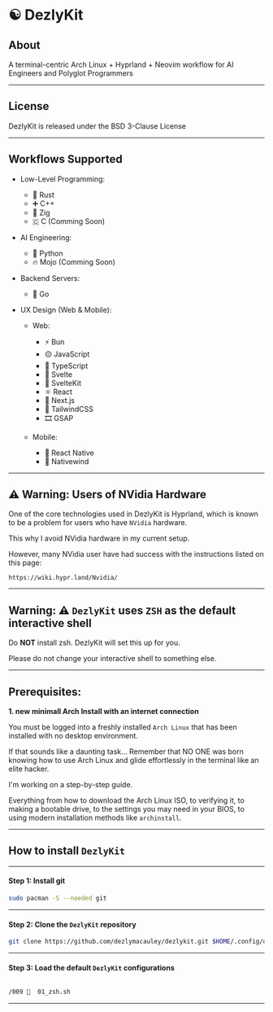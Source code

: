 # ☯️ DezlyKit

## About
A terminal-centric Arch Linux + Hyprland + Neovim workflow 
for AI Engineers and Polyglot Programmers 

_______________________________________________________________________________
## License

DezlyKit is released under the BSD 3-Clause License
_______________________________________________________________________________
## Workflows Supported

- Low-Level Programming:    
    - 🦀 Rust
    - ➕ C++
    - 🦎 Zig
    - 🇨 C (Comming Soon)

- AI Engineering:           
    - 🐍 Python
    - 🔥 Mojo (Comming Soon)

- Backend Servers:           
    - 🐹 Go

- UX Design (Web & Mobile):
    - Web:
        - ⚡ Bun
        - 🟡 JavaScript
        - 🔵 TypeScript
        - 🔸 Svelte
        - 🔶 SvelteKit
        - ⚛️ React
        - 🔳 Next.js
        - 🎨 TailwindCSS
        - 🎞️ GSAP

    - Mobile:
        - 📱 React Native
        - 🍃 Nativewind

_______________________________________________________________________________
## ⚠️ Warning: Users of NVidia Hardware

One of the core technologies used in DezlyKit is Hyprland, 
which is known to be a problem for users who have `NVidia` hardware.

This why I avoid NVidia hardware in my current setup. 

However, many NVidia user have had success with the instructions 
listed on this page:
```
https://wiki.hypr.land/Nvidia/
```
_______________________________________________________________________________

## Warning: ⚠️ `DezlyKit` uses `ZSH` as the default interactive shell 

Do **NOT** install zsh. DezlyKit will set this up for you.

Please do not change your interactive shell to something else.

_______________________________________________________________________________
## Prerequisites: 

**1. new minimall Arch Install with an internet connection**

You must be logged into a freshly installed `Arch Linux` 
that has been installed with no desktop environment. 

If that sounds like a daunting task... Remember that NO ONE was born knowing
how to use Arch Linux and glide effortlessly in the terminal like an elite
hacker. 

I'm working on a step-by-step guide.

Everything from how to download the Arch Linux ISO, to verifying it,
to making a bootable drive, to the settings you may need in your BIOS,
to using modern installation methods like `archinstall`.

_______________________________________________________________________________
## How to install `DezlyKit`
_______________________________________________________________________________
#### Step 1: Install git
```sh
sudo pacman -S --needed git
```
_______________________________________________________________________________
#### Step 2: Clone the `DezlyKit` repository
```sh
git clone https://github.com/dezlymacauley/dezlykit.git $HOME/.config/dezlykit
```
_______________________________________________________________________________
#### Step 3: Load the default `DezlyKit` configurations

```sh

/009   01_zsh.sh
```
_______________________________________________________________________________


